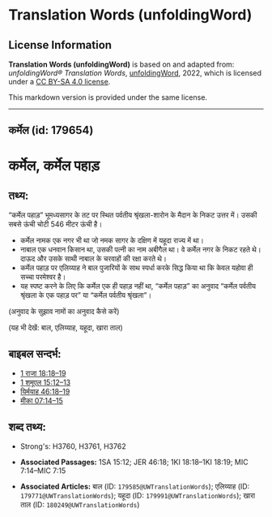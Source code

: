 # Translation Words (unfoldingWord)

## License Information

**Translation Words (unfoldingWord)** is based on and adapted from: _unfoldingWord® Translation Words_, [unfoldingWord](https://unfoldingword.org/utw), 2022, which is licensed under a [CC BY-SA 4.0 license](https://creativecommons.org/licenses/by-sa/4.0/legalcode.en).

This markdown version is provided under the same license.



--------------------------------

## कर्मेल (id: 179654)

कर्मेल, कर्मेल पहाड़
===================

तथ्य:
-----

“कर्मेल पहाड़” भूमध्यसागर के तट पर स्थित पर्वतीय श्रृंखला\-शारोन के मैदान के निकट उत्तर में। उसकी सबसे ऊंची चोटी 546 मीटर ऊंची है।

* कर्मेल नामक एक नगर भी था जो नमक सागर के दक्षिण में यहूदा राज्य में था।
* नाबाल एक धनवान किसान था, उसकी पत्नी का नाम अबीगैल था। वे कर्मेल नगर के निकट रहते थे। दाऊद और उसके साथी नाबाल के चरवाहों की रक्षा करते थे।
* कर्मेल पहाड़ पर एलिय्याह ने बाल पुजारियों के साथ स्पर्धा करके सिद्ध किया था कि केवल यहोवा ही सच्चा परमेश्वर है।
* यह स्पष्ट करने के लिए कि कर्मेल एक ही पहाड़ नहीं था, “कर्मेल पहाड़” का अनुवाद “कर्मेल पर्वतीय श्रृंखला के एक पहाड़ पर” या “कर्मेल पर्वतीय श्रृंखला”।

(अनुवाद के सुझाव नामों का अनुवाद कैसे करें)

(यह भी देखें: बाल, एलिय्याह, यहूदा, खारा ताल)

बाइबल सन्दर्भ:
--------------

* [1 राजा 18:18–19](https://ref.ly/1Kgs0:0)
* [1 शमूएल 15:12–13](https://ref.ly/1Sam0:0)
* [यिर्मयाह 46:18–19](https://ref.ly/Jer46:18-Jer46:19)
* [मीका 07:14–15](https://ref.ly/Mic7:14-Mic7:15)

शब्द तथ्य:
----------

* Strong's: H3760, H3761, H3762

* **Associated Passages:** 1SA 15:12; JER 46:18; 1KI 18:18–1KI 18:19; MIC 7:14–MIC 7:15
* **Associated Articles:** बाल (ID: `179585@UWTranslationWords`); एलिय्याह (ID: `179771@UWTranslationWords`); यहूदा (ID: `179991@UWTranslationWords`); खारा ताल (ID: `180249@UWTranslationWords`)

